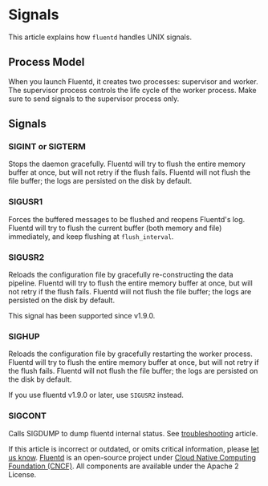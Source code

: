 # Signals

This article explains how `fluentd` handles UNIX signals.

## Process Model

When you launch Fluentd, it creates two processes: supervisor and worker. The supervisor process controls the life cycle of the worker process. Make sure to send signals to the supervisor process only.

## Signals

### SIGINT or SIGTERM

Stops the daemon gracefully. Fluentd will try to flush the entire memory buffer at once, but will not retry if the flush fails. Fluentd will not flush the file buffer; the logs are persisted on the disk by default.

### SIGUSR1

Forces the buffered messages to be flushed and reopens Fluentd's log. Fluentd will try to flush the current buffer \(both memory and file\) immediately, and keep flushing at `flush_interval`.

### SIGUSR2

Reloads the configuration file by gracefully re-constructing the data pipeline. Fluentd will try to flush the entire memory buffer at once, but will not retry if the flush fails. Fluentd will not flush the file buffer; the logs are persisted on the disk by default.

This signal has been supported since v1.9.0.

### SIGHUP

Reloads the configuration file by gracefully restarting the worker process. Fluentd will try to flush the entire memory buffer at once, but will not retry if the flush fails. Fluentd will not flush the file buffer; the logs are persisted on the disk by default.

If you use fluentd v1.9.0 or later, use `SIGUSR2` instead.

### SIGCONT

Calls SIGDUMP to dump fluentd internal status. See [troubleshooting](trouble-shooting.md#dump-fluentds-internal-information) article.

If this article is incorrect or outdated, or omits critical information, please [let us know](https://github.com/fluent/fluentd-docs-gitbook/issues?state=open). [Fluentd](http://www.fluentd.org/) is an open-source project under [Cloud Native Computing Foundation \(CNCF\)](https://cncf.io/). All components are available under the Apache 2 License.
